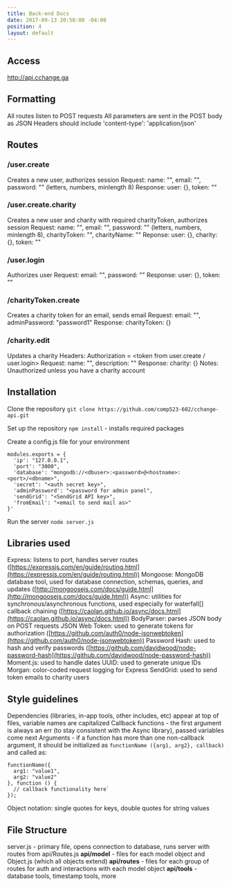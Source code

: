 ```yaml
---
title: Back-end Docs
date: 2017-09-13 20:50:00 -04:00
position: 4
layout: default
---
```


## Access
http://api.cchange.ga

## Formatting
All routes listen to POST requests
All parameters are sent in the POST body as JSON
Headers should include 'content-type': 'application/json'

## Routes

### /user.create
Creates a new user, authorizes session
Request: name: "", email: "", password: "" (letters, numbers, minlength 8)
Response: user: {}, token: ""

###  /user.create.charity
Creates a new user and charity with required charityToken, authorizes session
Request: name: "", email: "", password: "" (letters, numbers, minlength 8), charityToken: "", charityName: ""
Reponse: user: {}, charity: {}, token: ""

### /user.login
Authorizes user
Request: email: "", password: ""
Response: user: {}, token: ""

### /charityToken.create
Creates a charity token for an email, sends email
Request: email: "", adminPassword: "password1"
Response: charityToken: {}

### /charity.edit
Updates a charity
Headers: Authorization = <token from user.create / user.login>
Request: name: "", description: ""
Response: charity: {}
Notes: Unauthorized unless you have a charity account

## Installation

Clone the repository
`git clone https://github.com/comp523-602/cchange-api.git`

Set up the repository
`npm install` - installs required packages

Create a config.js file for your environment
```
modules.exports = {
  'ip': "127.0.0.1",
  'port': "3000",
  'database': "mongodb://<dbuser>:<password>@<hostname>:<port>/<dbname>",
  'secret': "<auth secret key>",
  'adminPassword': "<password for admin panel",
  'sendGrid': "<SendGrid API key>",
  'fromEmail': "<email to send mail as>"
}'
```

Run the server
`node server.js`

## Libraries used

Express: listens to port, handles server routes ([https://expressjs.com/en/guide/routing.html](https://expressjs.com/en/guide/routing.html))
Mongoose: MongoDB database tool, used for database connection, schemas, queries, and updates
\([http://mongoosejs.com/docs/guide.html](http://mongoosejs.com/docs/guide.html))
Async: utilities for synchronous/asynchronous functions, used especially for waterfall\[\] callback chaining ([https://caolan.github.io/async/docs.html](https://caolan.github.io/async/docs.html))
BodyParser: parses JSON body on POST requests
JSON Web Token: used to generate tokens for authorization ([https://github.com/auth0/node-jsonwebtoken](https://github.com/auth0/node-jsonwebtoken))
Password Hash: used to hash and verify passwords ([https://github.com/davidwood/node-password-hash](https://github.com/davidwood/node-password-hash))
Moment.js: used to handle dates
UUID: used to generate unique IDs
Morgan: color-coded request logging for Express
SendGrid: used to send token emails to charity users

## Style guidelines

Dependencies (libraries, in-app tools, other includes, etc) appear at top of files, variable names are capitalized
Callback functions - the first argument is always an err (to stay consistent with the Async library), passed variables come next
Arguments - if a function has more than one non-callback argument, it should be initialized as
`functionName ({arg1, arg2}, callback)`
and called as:

    functionName({
      arg1: "value1",
      arg2: "value2"
    }, function () {
      // callback functionality here`
    });

Object notation: single quotes for keys, double quotes for string values

## File Structure

server.js - primary file, opens connection to database, runs server with routes from api/Routes.js
**api/model** - files for each model object and Object.js (which all objects extend)
**api/routes** - files for each group of routes for auth and interactions with each model object
**api/tools** - database tools, timestamp tools, more
